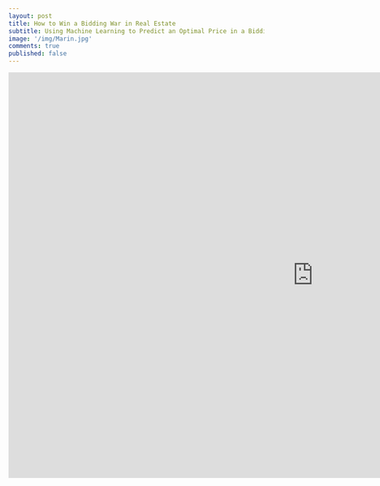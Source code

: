 ```yaml
---
layout: post
title: How to Win a Bidding War in Real Estate
subtitle: Using Machine Learning to Predict an Optimal Price in a Bidding War
image: '/img/Marin.jpg'
comments: true
published: false
---
```


<iframe src="https://multiple-offers.herokuapp.com" width="1200" height="800" style="border: none;"></iframe>
